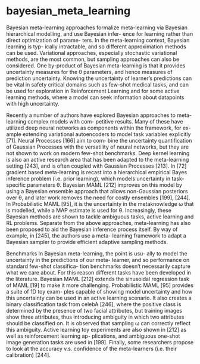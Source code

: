 # bayesian_meta_learning
Bayesian meta-learning approaches formalize meta-learning via Bayesian hierarchical modelling, and use Bayesian infer- ence for learning rather than direct optimization of parame- ters. In the meta-learning context, Bayesian learning is typ- ically intractable, and so different approximation methods can be used. Variational approaches, especially stochastic variational methods, are the most common, but sampling approaches can also be considered. One by-product of Bayesian meta-learning is that it
provides uncertainty measures for the θ parameters, and hence measures of prediction uncertainty. Knowing the uncertainty of learner’s predictions can be vital in safety critical domains such as few-shot medical tasks, and can be used for exploration in Reinforcement Learning and for some active learning methods, where a model can seek information about datapoints with high uncertainty.

Recently a number of authors have explored Bayesian
approaches to meta-learning complex models with com- petitive results. Many of these have utilized deep neural networks as components within the framework, for ex- ample extending variational autoencoders to model task variables explicitly [71]. Neural Processes [166] aim to com- bine the uncertainty quantification of Gaussian Processes with the versatility of neural networks, but they are not shown to work on modern few-shot benchmarks. Deep kernel learning is also an active research area that has been adapted to the meta-learning setting [243], and is often coupled with Gaussian Processes [213]. In [72] gradient based meta-learning is recast into a hierarchical empirical Bayes inference problem (i.e. prior learning), which models uncertainty in task-specific parameters θ. Bayesian MAML [212] improves on this model by using a Bayesian ensemble approach that allows non-Gaussian posteriors over θ, and later work removes the need for costly ensembles [199], [244]. In Probabilistic MAML [95], it is the uncertainty in the metaknowledge ω that is modelled, while a MAP estimate is used for θ. Increasingly, these Bayesian methods are shown to tackle ambiguous tasks, active learning and RL problems. Separate from the above approaches, meta-learning has
also been proposed to aid the Bayesian inference process itself. By way of example, in [245], the authors use a meta- learning framework to adapt a Bayesian sampler to provide efficient adaptive sampling methods.

Benchmarks In Bayesian meta-learning, the point is usu- ally to model the uncertainty in the predictions of our meta- learner, and so performance on standard few-shot classifica- tion benchmarks doesn’t necessarily capture what we care about. For this reason different tasks have been developed in the literature. Bayesian MAML [212] extends the sinusoidal regression task of MAML [19] to make it more challenging. Probabilistic MAML [95] provides a suite of 1D toy exam- ples capable of showing model uncertainty and how this uncertainty can be used in an active learning scenario. It also creates a binary classification task from celebA [246], where the positive class is determined by the presence of two facial attributes, but training images show three attributes, thus introducing ambiguity in which two attributes should be classified on. It is observed that sampling ω can correctly reflect this ambiguity. Active learning toy experiments are also shown in [212] as well as reinforcement learning ap- plications, and ambiguous one-shot image generation tasks are used in [199]. Finally, some researchers propose to look at the accuracy v.s. confidence of the meta-learners (i.e. their calibration) [244].


<!-- REFERENCE -->
